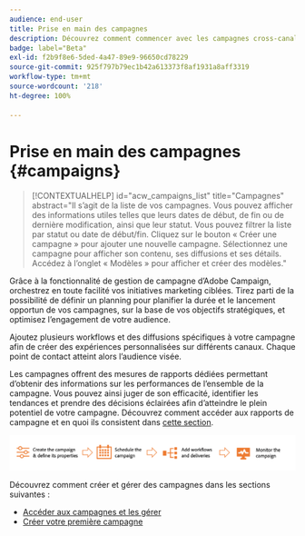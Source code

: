```yaml
---
audience: end-user
title: Prise en main des campagnes
description: Découvrez comment commencer avec les campagnes cross-canal.
badge: label="Beta"
exl-id: f2b9f8e6-5ded-4a47-89e9-96650cd78229
source-git-commit: 925f797b79ec1b42a613373f8af1931a8aff3319
workflow-type: tm+mt
source-wordcount: '218'
ht-degree: 100%

---
```



# Prise en main des campagnes {#campaigns}

>[!CONTEXTUALHELP]
>id="acw_campaigns_list"
>title="Campagnes"
>abstract="Il s’agit de la liste de vos campagnes. Vous pouvez afficher des informations utiles telles que leurs dates de début, de fin ou de dernière modification, ainsi que leur statut. Vous pouvez filtrer la liste par statut ou date de début/fin. Cliquez sur le bouton « Créer une campagne » pour ajouter une nouvelle campagne. Sélectionnez une campagne pour afficher son contenu, ses diffusions et ses détails. Accédez à l’onglet « Modèles » pour afficher et créer des modèles."


Grâce à la fonctionnalité de gestion de campagne d’Adobe Campaign, orchestrez en toute facilité vos initiatives marketing ciblées. Tirez parti de la possibilité de définir un planning pour planifier la durée et le lancement opportun de vos campagnes, sur la base de vos objectifs stratégiques, et optimisez l’engagement de votre audience.

Ajoutez plusieurs workflows et des diffusions spécifiques à votre campagne afin de créer des expériences personnalisées sur différents canaux. Chaque point de contact atteint alors l’audience visée.

Les campagnes offrent des mesures de rapports dédiées permettant d’obtenir des informations sur les performances de l’ensemble de la campagne. Vous pouvez ainsi juger de son efficacité, identifier les tendances et prendre des décisions éclairées afin d’atteindre le plein potentiel de votre campagne. Découvrez comment accéder aux rapports de campagne et en quoi ils consistent dans [cette section](../reporting/campaign-reports.md).

![Flux de campagne](assets/campaign-flow.png)

Découvrez comment créer et gérer des campagnes dans les sections suivantes :

* [Accéder aux campagnes et les gérer](manage-campaigns.md)
* [Créer votre première campagne](create-campaigns.md)



<!--
Use Adobe Campaign to create cross-channel campaigns. With its marketing campaign orchestration capabilities, you can manage and centralize customer data, design customer communications and campaigns, and create personalized experiences across different channels. In this version, email, push and SMS channels are available.

Design and execute high-volume email campaigns to deliver personalized messages, for all platforms and screen sizes. 
Measure the effectiveness of your deliveries with detailed reports including the counts of opens, clicks, forwards, and more. With Adobe Campaign segmentation capabilities, you can run queries against a high-volume database, and easily define dynamic marketing segments which perfectly target your campaigns.
-->

<!--
Get Started with campaigns
Adobe Campaign offers a set of solutions that help you personalize and deliver campaigns across all of your online and offline channels. You can create, configure, execute and analyze marketing campaigns. All marketing campaigns can be managed from a unified control center. Discover how to browse and create marketing campaigns in this section.

Campaigns include actions (deliveries) and processes (importing or extracting files), as well as resources (marketing documents, delivery outlines). They are used in marketing campaigns. Campaigns are part of a program, and programs are included in a campaign plan.
-->
